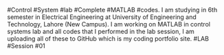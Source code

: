#Control #System #lab #Complete #MATLAB #codes.
I am studying in 6th semester in Electrical Engineering at University of Engineering and Technology, Lahore (New Campus). I am working on MATLAB in control systems lab and all codes that I performed in the lab session, I am uploading all of these to GitHub which is my coding portfolio site. 
  #LAB #Session #01
    
